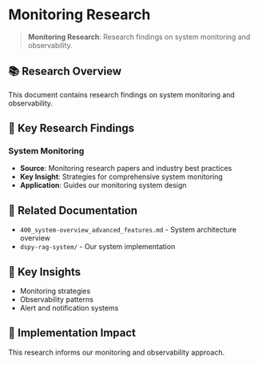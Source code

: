 # Monitoring Research

> **Monitoring Research**: Research findings on system monitoring and observability.

<!-- CONTEXT_REFERENCE: 500_research-analysis-summary.md -->
<!-- CORE_SYSTEM: 400_system-overview_advanced_features.md -->
<!-- RESEARCH_SOURCES: docs/research/papers/monitoring-papers.md -->
<!-- MEMORY_CONTEXT: MEDIUM - Monitoring research for system observability -->

<!-- MODULE_REFERENCE: 400_system-overview_system_architecture_macro_view.md -->
## 📚 **Research Overview**

This document contains research findings on system monitoring and observability.

## 🎯 **Key Research Findings**

### **System Monitoring**
- **Source**: Monitoring research papers and industry best practices
- **Key Insight**: Strategies for comprehensive system monitoring
- **Application**: Guides our monitoring system design

## 🔗 **Related Documentation**
- `400_system-overview_advanced_features.md` - System architecture overview
- `dspy-rag-system/` - Our system implementation

## 📖 **Key Insights**
- Monitoring strategies
- Observability patterns
- Alert and notification systems

## 🎯 **Implementation Impact**
This research informs our monitoring and observability approach.
